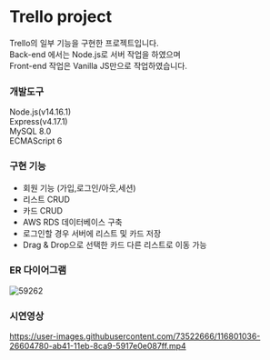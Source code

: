# Trello project
Trello의 일부 기능을 구현한 프로젝트입니다.  
Back-end 에서는 Node.js로 서버 작업을 하였으며  
Front-end 작업은 Vanilla JS만으로 작업하였습니다.  

### 개발도구
Node.js(v14.16.1)  
Express(v4.17.1)  
MySQL 8.0  
ECMAScript 6  

### 구현 기능  
* 회원 기능 (가입,로그인/아웃,세션)
* 리스트 CRUD
* 카드 CRUD
* AWS RDS 데이터베이스 구축
* 로그인할 경우 서버에 리스트 및 카드 저장
* Drag & Drop으로 선택한 카드 다른 리스트로 이동 가능

### ER 다이어그램
![59262](https://user-images.githubusercontent.com/73522666/116784949-f3329f80-aad1-11eb-9f93-69f358a6e309.PNG)

### 시연영상
https://user-images.githubusercontent.com/73522666/116801036-26604780-ab41-11eb-8ca9-5917e0e087ff.mp4
